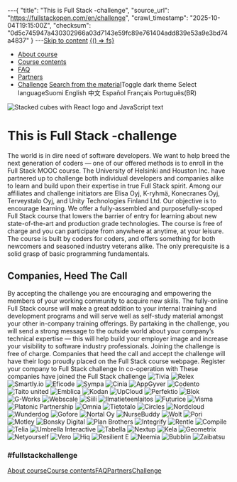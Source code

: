---{
  "title": "This is Full Stack -challenge",
  "source_url": "https://fullstackopen.com/en/challenge",
  "crawl_timestamp": "2025-10-04T19:15:00Z",
  "checksum": "0d5c745947a430302966a03d7143e59fc89e761404add839e53a9e3bd74a4837"
}
---[Skip to content](../challenge/01-main-content.md)
[{() => fs}](https://fullstackopen.com/en/)

- [About course](../about/01-about.md)
- [Course contents](../#course-contents/01-course-contents.md)
- [FAQ](../faq/01-faq.md)
- [Partners](../companies/01-companies.md)
- [Challenge](../challenge/01-challenge.md)
[Search from the material](../search/01-search.md)Toggle dark theme
Select languageSuomi English 中文 Español Français Português(BR)

![Stacked cubes with React logo and JavaScript text](../assets/08023344b3984963.svg)
# This is Full Stack -challenge
The world is in dire need of software developers. We want to help breed the next generation of coders — one of our offered methods is to enroll in the Full Stack MOOC course.
The University of Helsinki and Houston Inc. have partnered up to challenge both individual developers and companies alike to learn and build upon their expertise in true Full Stack spirit. Among our affiliates and challenge initiators are Elisa Oyj, K-ryhmä, Konecranes Oyj, Terveystalo Oyj, and Unity Technologies Finland Ltd.
Our objective is to encourage learning. We offer a fully-assembled and purposefully-scoped Full Stack course that lowers the barrier of entry for learning about new state-of-the-art and production grade technologies. The course is free of charge and you can participate from anywhere at anytime, at your leisure.
The course is built by coders for coders, and offers something for both newcomers and seasoned industry veterans alike. The only prerequisite is a solid grasp of basic programming fundamentals.
## Companies, Heed The Call
By accepting the challenge you are encouraging and empowering the members of your working community to acquire new skills. The fully-online Full Stack course will make a great addition to your internal training and development programs and will serve well as self-study material amongst your other in-company training offerings.
By partaking in the challenge, you will send a strong message to the outside world about your company’s technical expertise — this will help build your employer image and increase your visibility to software industry professionals.
Joining the challenge is free of charge. Companies that heed the call and accept the challenge will have their logo proudly placed on the Full Stack course webpage.
Register your company to Full Stack challenge
In co-operation with
These companies have joined the Full Stack challenge
![Tivia](../assets/3f731f0a53125b97.png)
![Relex](../assets/3f731f0a53125b97.png)
![Smartly.io](../assets/8b4c12370a0c0957.svg)
![Eficode](../assets/bc524d438a27c570.svg)
![Sympa](../assets/3f731f0a53125b97.png)
![Cinia](../assets/328456423c167384.svg)
![AppGyver](../assets/48c25515ef976078.svg)
![Codento](../assets/61e28bdf036e6440.svg)
![Taito united](../assets/dc3bfa1bd0e5c3a9.svg)
![Emblica](../assets/13ee3c4d1c06b483.svg)
![Kodan](../assets/21378a60688e3f6e.svg)
![UpCloud](../assets/efa2aca4283f0a15.svg)
![Perfektio](../assets/0e83d1ad6236846b.svg)
![Blok](../assets/c86c201488be08d8.svg)
![G-Works](../assets/3f731f0a53125b97.png)
![Webscale](../assets/11e12703ec5eb7f1.svg)
![Siili](../assets/03e0647e1bb4da1e.svg)
![Ilmatieteenlaitos](../assets/3f731f0a53125b97.png)
![Futurice](../assets/d8d09a3d581adaa7.svg)
![Visma](../assets/3f731f0a53125b97.png)
![Platonic Partnership](../assets/10d38ddf17b53b33.svg)
![Omnia](../assets/31b5aa489d83c3ca.svg)
![Tietotalo](../assets/3f731f0a53125b97.png)
![Circles](../assets/8f16c8562ddc7f9d.svg)
![Nordcloud](../assets/3f731f0a53125b97.png)
![Wunderdog](../assets/3f731f0a53125b97.png)
![Gofore](../assets/3f731f0a53125b97.png)
![Nortal Oy](../assets/3f731f0a53125b97.png)
![NurseBuddy](../assets/c88e6862c3a83c14.svg)
![Wolt](../assets/3f731f0a53125b97.png)
![Pori](../assets/3f731f0a53125b97.png)
![Motley](../assets/3f731f0a53125b97.png)
![Bonsky Digital](../assets/f66e307481cef905.svg)
![Plan Brothers](../assets/3f731f0a53125b97.png)
![Integrify](../assets/e7c43bc61b65c18a.svg)
![Rentle](../assets/3f731f0a53125b97.png)
![Compile](../assets/3f731f0a53125b97.png)
![Telia](../assets/7b57306e4e89202d.svg)
![Umbrella Interactive](../assets/3f731f0a53125b97.png)
![Tabella](../assets/a2df91f803c1f88f.svg)
![Nextup](../assets/3f731f0a53125b97.png)
![Kela](../assets/3f731f0a53125b97.png)
![Geometrix](../assets/3f731f0a53125b97.png)
![Netyourself](../assets/1154719c42a1ea23.svg)
![Vero](../assets/3f731f0a53125b97.png)
![Hiq](../assets/9a8b7ad07344ad64.svg)
![Resilient E](../assets/c21a44d98b02df74.svg)
![Neemia](../assets/e2f57e6ef2832432.svg)
![Bubblin](../assets/3f731f0a53125b97.png)
![Zaibatsu](../assets/3a784dc1c440842f.svg)
### #fullstackchallenge
[About course](../about/01-about.md)[Course contents](../#course-contents/01-course-contents.md)[FAQ](../faq/01-faq.md)[Partners](../companies/01-companies.md)[Challenge](../challenge/01-challenge.md)
